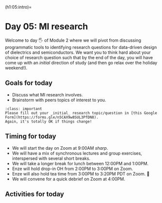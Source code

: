 (h1:05:intro)=
# Day 05: MI research

Welcome to day 🖐 of Module 2 where we will pivot from discussing programmatic tools to identifying research questions for data-driven design of dielectrics and semiconductors. 
We want you to think hard about your choice of research question such that by the end of the day, you will have come up with an _initial_ direction of study (and then go relax over the holiday weekend!).



## Goals for today

- Discuss what MI research involves.
- Brainstorm with peers topics of interest to you.

```{admonition} Milestone
:class: important
Please fill out your _initial_ research topic/question in [this Google Form](https://forms.gle/n5CAX9w8SUL3PfDN8).
Again, it's totally OK if things change!
```



## Timing for today

- We will start the day on Zoom at 9:00AM _sharp_.
- We will have a mix of synchronous lectures and group exercises, interspersed with several short breaks.
- We will take a longer break for lunch between 12:00PM and 1:00PM.
- Enze will hold drop-in OH from 2:00PM to 3:00PM on Zoom.
- Enze will also hold tea time from 3:00PM to 3:20PM PDT on Zoom. 🍵
- We will convene for a quick debrief on Zoom at 4:00PM.



## Activities for today

```{tableofcontents}
```
